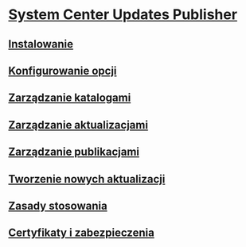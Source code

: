 # [System Center Updates Publisher](updates-publisher.md)
## [Instalowanie](install-updates-publisher.md)
## [Konfigurowanie opcji](updates-publisher-options.md)
## [Zarządzanie katalogami](updates-publisher-catalogs.md)
## [Zarządzanie aktualizacjami](manage-updates-with-updates-publisher.md)
## [Zarządzanie publikacjami](updates-publisher-publications.md)
## [Tworzenie nowych aktualizacji](create-updates-with-updates-publisher.md)
## [Zasady stosowania](updates-publisher-applicability-rules.md)
## [Certyfikaty i zabezpieczenia](updates-publisher-security.md)
